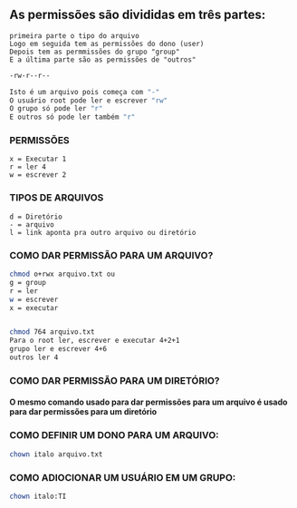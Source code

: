 

## As permissões são divididas em três partes: 

	primeira parte o tipo do arquivo
	Logo em seguida tem as permissões do dono (user)
	Depois tem as permmissões do grupo "group"
	E a última parte são as permissões de "outros"

```sh
-rw-r--r--

Isto é um arquivo pois começa com "-"
O usuário root pode ler e escrever "rw"
O grupo só pode ler "r"
E outros só pode ler também "r"
```

### PERMISSÕES

	x = Executar 1
	r = ler 4
	w = escrever 2

### TIPOS DE ARQUIVOS
	d = Diretório
	- = arquivo
	l = link aponta pra outro arquivo ou diretório

### COMO DAR PERMISSÃO PARA UM ARQUIVO?

```sh
chmod o+rwx arquivo.txt ou 
g = group
r = ler
w = escrever
x = executar


chmod 764 arquivo.txt 
Para o root ler, escrever e executar 4+2+1
grupo ler e escrever 4+6
outros ler 4


```



### COMO DAR PERMISSÃO PARA UM DIRETÓRIO?

####  O mesmo comando usado para dar permissões para um arquivo é usado para dar permissões para um diretório


### COMO DEFINIR UM DONO PARA UM ARQUIVO:

```sh
chown italo arquivo.txt
```


### COMO ADIOCIONAR UM USUÁRIO EM UM GRUPO:

```sh
chown italo:TI
```

